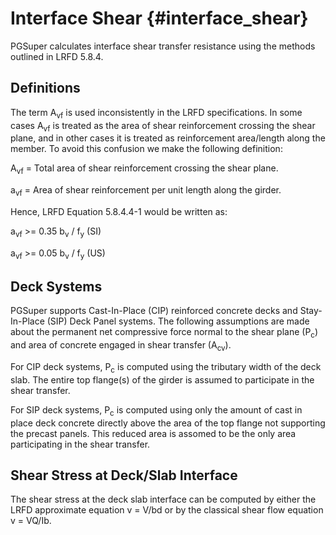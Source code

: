 Interface Shear {#interface_shear}
======================================
PGSuper calculates interface shear transfer resistance using the methods outlined in LRFD 5.8.4.

## Definitions
The term A<sub>vf</sub> is used inconsistently in the LRFD specifications. In some cases A<sub>vf</sub> is treated as the area of shear reinforcement crossing the shear plane, and in other cases it is treated as reinforcement area/length along the member. To avoid this confusion we make the following definition:

A<sub>vf</sub> = Total area of shear reinforcement crossing the shear plane.

a<sub>vf</sub> = Area of shear reinforcement per unit length along the girder.  

Hence, LRFD Equation 5.8.4.4-1 would be written as:

a<sub>vf</sub> >= 0.35 b<sub>v</sub> / f<sub>y</sub> (SI)

a<sub>vf</sub> >= 0.05 b<sub>v</sub> / f<sub>y</sub> (US)

## Deck Systems
PGSuper supports Cast-In-Place (CIP) reinforced concrete decks and Stay-In-Place (SIP) Deck Panel systems. The following assumptions are made about the permanent net compressive force normal to the shear plane (P<sub>c</sub>) and area of concrete engaged in shear transfer (A<sub>cv</sub>).

For CIP deck systems, P<sub>c</sub> is computed using the tributary width of the deck slab. The entire top flange(s) of the girder is assumed to participate in the shear transfer.

For SIP deck systems, P<sub>c</sub> is computed using only the amount of cast in place deck concrete directly above the area of the top flange not supporting the precast panels. This reduced area is assomed to be the only area participating in the shear transfer.  

## Shear Stress at Deck/Slab Interface
The shear stress at the deck slab interface can be computed by either the LRFD approximate equation v = V/bd or by the classical shear flow equation v = VQ/Ib.
